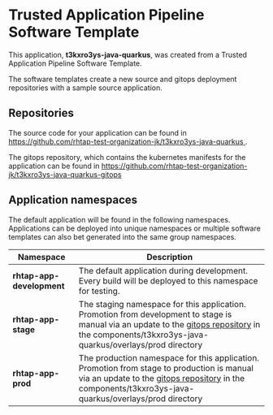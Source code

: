 # Trusted Application Pipeline Software Template

This application, **t3kxro3ys-java-quarkus**, was created from a Trusted Application Pipeline Software Template.

The software templates create a new source and gitops deployment repositories with a sample source application. 

## Repositories

The source code for your application can be found in [https://github.com/rhtap-test-organization-jk/t3kxro3ys-java-quarkus ](https://github.com/rhtap-test-organization-jk/t3kxro3ys-java-quarkus ).
 
The gitops repository, which contains the kubernetes manifests for the application can be found in 
[https://github.com/rhtap-test-organization-jk/t3kxro3ys-java-quarkus-gitops ](https://github.com/rhtap-test-organization-jk/t3kxro3ys-java-quarkus-gitops ) 

## Application namespaces 

The default application will be found in the following namespaces. Applications can be deployed into unique namespaces or multiple software templates can also bet generated into the same group namespaces.  

|  Namespace   |  Description   |  
| -------- | -------- |   
| **rhtap-app-development** | The default application during development. Every build will be deployed to this namespace for testing. | 
| **rhtap-app-stage** | The staging namespace for this application. Promotion from development to stage is manual via an update to the [gitops repository](https://github.com/rhtap-test-organization-jk/t3kxro3ys-java-quarkus-gitops ) in the components/t3kxro3ys-java-quarkus/overlays/prod directory |  
| **rhtap-app-prod** | The production namespace for this application. Promotion from stage to production is manual via an update to the [gitops repository](https://github.com/rhtap-test-organization-jk/t3kxro3ys-java-quarkus-gitops ) in the components/t3kxro3ys-java-quarkus/overlays/prod directory | 